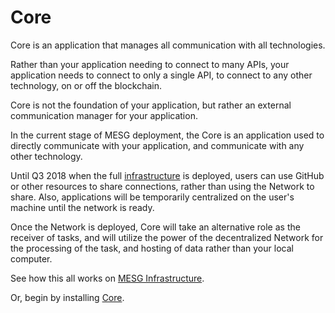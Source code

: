 # Core

Core is an application that manages all communication with all technologies. 

Rather than your application needing to connect to many APIs, your application needs to connect to only a single API, to connect to any other technology, on or off the blockchain.

Core is not the foundation of your application, but rather an external communication manager for your application. 

In the current stage of MESG deployment, the Core is an application used to directly communicate with your application, and communicate with any other technology.   
  
Until Q3 2018 when the full [infrastructure](mesg-infrastructure.md) is deployed, users can use GitHub or other resources to share connections, rather than using the Network to share. Also, applications will be temporarily centralized on the user's machine until the network is ready.

Once the Network is deployed, Core will take an alternative role as the receiver of tasks, and will utilize the power of the decentralized Network for the processing of the task, and hosting of data rather than your local computer.

See how this all works on [MESG Infrastructure](mesg-infrastructure.md). 

Or, begin by installing [Core](core.md).
